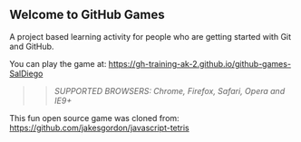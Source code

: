 ## Welcome to GitHub Games

A project based learning activity for people who are getting started with Git and GitHub.

You can play the game at: https://gh-training-ak-2.github.io/github-games-SalDiego

>> _*SUPPORTED BROWSERS*: Chrome, Firefox, Safari, Opera and IE9+_

This fun open source game was cloned from: https://github.com/jakesgordon/javascript-tetris
